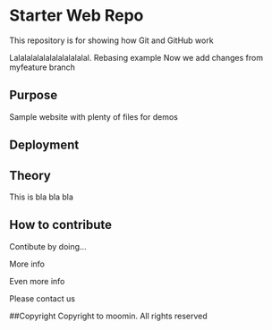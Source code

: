 # Starter Web Repo

This repository is for showing how Git and GitHub work

Lalalalalalalalalalalalal. Rebasing example
Now we add changes from myfeature branch

## Purpose

Sample website with plenty of files for demos

## Deployment


## Theory
This is bla bla bla

## How to contribute
Contibute by doing...

More info

Even more info

Please contact us

##Copyright
Copyright to moomin. All rights reserved